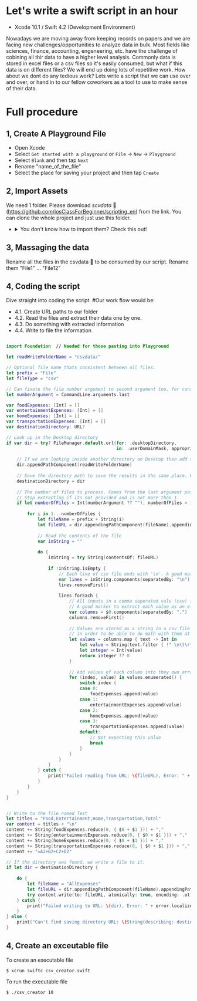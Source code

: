 # Let's write a swift script in an hour

* Xcode 10.1 / Swift 4.2 (Development Environment)

Nowadays we are moving away from keeping records on papers and we are facing new challenges/opportunities to analyze data in bulk. Most fields like sciences, finance, accounting, engeneering, etc. have the challenge of cobining all thir data to have a higher level analysis. Commonly data is stored in excel files or a csv files so it's easily consumed, but what if this data is on different files? We will end up doing lots of repetitive work. How about we dont do any tedious work? Lets write a script that we can use over and over, or hand in to our fellow coworkers as a tool to use to make sense of their data. 

# Full procedure

## 1, Create A Playground File

* Open Xcode  
* Select <code>Get started with a playground</code> or <code>File</code> -> <code>New</code> -> <code>Playground</code>
* Select <code>Blank</code> and then tap <code>Next</code>  
* Rename "name_of_the_file"
* Select the place for saving your project and then tap <code>Create</code>  

## 2, Import Assets

We need 1 folder. Please download <i>scvdata</i> 📁 (https://github.com/iosClassForBeginner/scripting_en) from the link. You can clone the whole project and just use this folder. 

  * <details><summary>You don't know how to import them? Check this out!</summary><div style="text-align:center"><a href="https://help.github.com/articles/cloning-a-repository/" target="_blank">Click here</a> </div></details>

## 3, Massaging the data

Rename all the files in the csvdata 📁 to be consumed by our script. Rename them "File1" ... "File12"

## 4, Coding the script

Dive straight into coding the script.
#Our work flow would be:
* 4.1. Create URL paths to our folder
* 4.2. Read the files and extract their data one by one.
* 4.3. Do something with extracted information
* 4.4. Write to file the information

```Swift

import Foundation  // Needed for those pasting into Playground

let readWriteFolderName = "csvdata/"

// Optional file name thats consistent between all files.
let prefix = "File"
let fileType = "csv"

// Can fixate the file number argument to second argument too, for consistency
let numberArgument = CommandLine.arguments.last

var foodExpenses: [Int] = []
var entertainmentExpenses: [Int] = []
var homeExpenses: [Int] = []
var transportationExpenses: [Int] = []
var destinationDirectory: URL?

// Look up in the Desktop directory
if var dir = try? FileManager.default.url(for: .desktopDirectory,
                                          in: .userDomainMask, appropriateFor: nil, create: true) {
    
    // If we are looking inside another directory on Desktop then add the path here.
    dir.appendPathComponent(readWriteFolderName)
    
    // Save the directory path to save the results in the same place. Feel free to change it to anywhere else
    destinationDirectory = dir
    
    // The number of files to process. Comes from the last argument passed in the command line tool.
    // Stop extracting if its not provided and is not more than 1.
    if let numberOfFiles = Int(numberArgument ?? ""), numberOfFiles > 1 {
        
        for i in 1...numberOfFiles {
            let fileName = prefix + String(i)
            let fileURL = dir.appendingPathComponent(fileName).appendingPathExtension(fileType)
            
            // Read the contents of the file
            var inString = ""
            
            do {
                inString = try String(contentsOf: fileURL)
                
                if !inString.isEmpty {
                    // Each line of csv file ends with '\n'. A good marker to extract each line as an element in an array.
                    var lines = inString.components(separatedBy: "\n")
                    lines.removeFirst()
                    
                    lines.forEach {
                        // All inputs in a comma seperated valu (csv) file are seperated by ','
                        // A good marker to extract each value as an element in an array.
                        var columns = $0.components(separatedBy: ",")
                        columns.removeFirst()
                        
                        // Values are stored as a string in a csv file so we need to convert them to Int (or Double)
                        // in order to be able to do math with them at some point.
                        let values = columns.map { text -> Int in
                            let value = String(text.filter { !" \n\t\r".contains($0) })
                            let integer = Int(value)
                            return integer ?? 0
                        }
                        
                        // Add values of each column into they own arrays so we can later add them together.
                        for (index, value) in values.enumerated() {
                            switch index {
                            case 0:
                                foodExpenses.append(value)
                            case 1:
                                entertainmentExpenses.append(value)
                            case 2:
                                homeExpenses.append(value)
                            case 3:
                                transportationExpenses.append(value)
                            default:
                                // Not expecting this value
                                break
                            }
                        }
                    }
                }
            } catch {
                print("Failed reading from URL: \(fileURL), Error: " + error.localizedDescription)
            }
        }
    }
}


// Write to the file named Test
let titles = "Food,Entertainment,Home,Transportation,Total"
var content = titles + "\n"
content += String(foodExpenses.reduce(0, { $0 + $1 })) + ","
content += String(entertainmentExpenses.reduce(0, { $0 + $1 })) + ","
content += String(homeExpenses.reduce(0, { $0 + $1 })) + ","
content += String(transportationExpenses.reduce(0, { $0 + $1 })) + ","
content += "=A2+B2+C2+D2"

// If the directory was found, we write a file to it. 
if let dir = destinationDirectory {
    
    do {
        let fileName = "AllExpenses"
        let fileURL = dir.appendingPathComponent(fileName).appendingPathExtension(fileType)
        try content.write(to: fileURL, atomically: true, encoding: .utf8)
    } catch {
        print("Failed writing to URL: \(dir), Error: " + error.localizedDescription)
    }
} else {
    print("Can't find saving directory URL: \(String(describing: destinationDirectory))")
}

```

## 4, Create an exceutable file

To create an executable file
```
$ xcrun swiftc csv_creator.swift
```

To run the executable file
```
$ ./csv_creator 10
```
